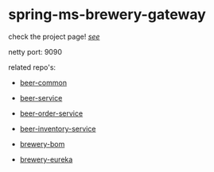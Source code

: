 # spring-ms-brewery-gateway

check the project page! [*see*](https://github.com/users/karp1k/projects/1)

netty port: 9090

related repo's:

- [beer-common](https://github.com/karp1k/spring-ms-beer-common)

- [beer-service](https://github.com/karp1k/spring-ms-beer-service)

- [beer-order-service](https://github.com/karp1k/spring-ms-beer-order-service)

- [beer-inventory-service](https://github.com/karp1k/spring-ms-beer-inventory-service)

- [brewery-bom](https://github.com/karp1k/spring-ms-brewery-bom)

- [brewery-eureka](https://github.com/karp1k/spring-ms-brewery-eureka)